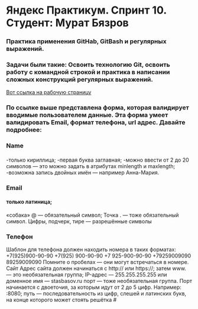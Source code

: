 # Яндекс Практикум. Спринт 10. Студент: Мурат Бязров

### Практика применения GitHab, GitBash и регулярных выражений.
### Задачи были такие: Освоить технологию Git, освоить работу с командной строкой и практика в написании сложных конструкций регулярных выражений. 
[Вот ссылка на рабочую страницу](https://muratbyazrov.github.io/Sprint10/)
### По ссылке выше представлена форма, которая валидирует вводимые пользователем данные. Эта форма умеет валидировать Email, формат телефона, url адрес. Давайте подробнее:
 
### Name
#### 
-только кириллица;
-первая буква заглавная;
-можно ввести от 2 до 20 символов — это можно задать в атрибутах minlength и maxlength;
-возможна запись двойных имён — например Анна-Мария. 

### Email
#### только латиница;
«собака» @ — обязательный символ;
Точка . — тоже обязательный символ.
Цифры, подчерк, тире — разрешённые символы
#### 

### Телефон
Шаблон для телефона должен находить номера в таких форматах:
+7(925)900-90-90
+7(925) 900-90-90
+7 925-900-90-90
+79259009090
89259009090
Помните о пробелах — они могут встречаться в номере.
Сайт
Адрес сайта должен
начинаться с http:// или https://;
затем www. — это необязательная группа;
IP-адрес — 255.255.255.255 или доменное имя — stasbasov.ru
порт — тоже необязательная группа. Порт начинается с двоеточия, за которым идут от 2 до 5 цифр. Например: :8080;
путь — последовательность из цифр, слешей и латинских букв, на конце которого может стоять решётка #
